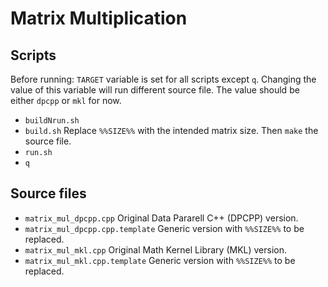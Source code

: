 # Matrix Multiplication

## Scripts

Before running: `TARGET` variable is set for all scripts except `q`.
Changing the value of this variable will run different source file.
The value should be either `dpcpp` or `mkl` for now.

* `buildNrun.sh`
* `build.sh`
  Replace `%%SIZE%%` with the intended matrix size. Then `make` the source file.
* `run.sh`
* `q`

## Source files

* `matrix_mul_dpcpp.cpp`
    Original Data Pararell C++ (DPCPP) version.
* `matrix_mul_dpcpp.cpp.template`
    Generic version with `%%SIZE%%` to be replaced.
* `matrix_mul_mkl.cpp`
    Original Math Kernel Library (MKL) version.
* `matrix_mul_mkl.cpp.template`
    Generic version with `%%SIZE%%` to be replaced.
